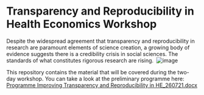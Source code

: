 # Transparency and Reproducibility in Health Economics Workshop
Despite the widespread agreement that transparency and reproducibility in research are paramount elements of science creation, a growing body of evidence suggests there is a credibility crisis in social sciences. The standards of what constitutes rigorous research are rising. 
![image](https://user-images.githubusercontent.com/87822378/128323420-f9b43fce-0693-4861-a7f2-01bda202f396.png)


This repository contains the material that will be covered during the two-day workshop. 
You can take a look at the preliminary programme here:  [Programme Improving Transparency and Reproducibility in HE_260721.docx](https://github.com/Aso111/Transparency-and-Reproducibility-in-Health-Economics-Workshop/files/6893525/Programme.Improving.Transparency.and.Reproducibility.in.HE_260721.docx)

